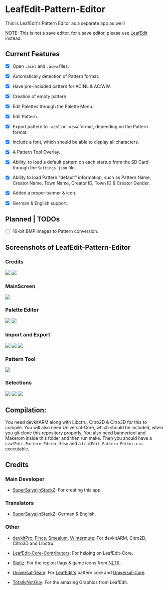 # LeafEdit-Pattern-Editor
This is LeafEdit's Pattern Editor as a separate app as well!

NOTE: This is not a save editor, for a save editor, please use [LeafEdit](https://github.com/Universal-Team/LeafEdit) instead.


## Current Features
- [x] Open `.acnl` and `.acww` files.

- [x] Automatically detection of Pattern format.

- [x] Have pre-included pattern for AC:NL & AC:WW.

- [x] Creation of empty pattern.

- [x] Edit Palettes through the Palette Menu.

- [x] Edit Pattern.

- [x] Export pattern to `.acnl` or `.acww` format, depending on the Pattern format.

- [x] Include a font, which should be able to display all characters.

- [x] A Pattern Tool Overlay.

- [x] Ability, to load a default pattern on each startup from the SD Card through the `Settings.json` file.

- [x] Ability to load Pattern "default" information, such as Pattern Name, Creator Name, Town Name, Creator ID, Town ID & Creator Gender.

- [x] Added a proper banner & icon.

- [x] German & English support.

## Planned | TODOs
- [ ] 16-bit BMP images to Pattern conversion.

## Screenshots of LeafEdit-Pattern-Editor
### Credits
![](https://github.com/SuperSaiyajinStackZ/LeafEdit-Pattern-Editor/blob/master/screenshots/splash.png) ![](https://github.com/SuperSaiyajinStackZ/LeafEdit-Pattern-Editor/blob/master/screenshots/credits.png)

### MainScreen
![](https://github.com/SuperSaiyajinStackZ/LeafEdit-Pattern-Editor/blob/master/screenshots/main.png)

### Palette Editor
![](https://github.com/SuperSaiyajinStackZ/LeafEdit-Pattern-Editor/blob/master/screenshots/paletteEditor.png) ![](https://github.com/SuperSaiyajinStackZ/LeafEdit-Pattern-Editor/blob/master/screenshots/colorGroup.png)

### Import and Export
![](https://github.com/SuperSaiyajinStackZ/LeafEdit-Pattern-Editor/blob/master/screenshots/export.png) ![](https://github.com/SuperSaiyajinStackZ/LeafEdit-Pattern-Editor/blob/master/screenshots/import.png) ![](https://github.com/SuperSaiyajinStackZ/LeafEdit-Pattern-Editor/blob/master/screenshots/prompt.png)

### Pattern Tool
![](https://github.com/SuperSaiyajinStackZ/LeafEdit-Pattern-Editor/blob/master/screenshots/toolMenu.png)

### Selections
![](https://github.com/SuperSaiyajinStackZ/LeafEdit-Pattern-Editor/blob/master/screenshots/saveSelect.png) ![](https://github.com/SuperSaiyajinStackZ/LeafEdit-Pattern-Editor/blob/master/screenshots/regionSelect.png) ![](https://github.com/SuperSaiyajinStackZ/LeafEdit-Pattern-Editor/blob/master/screenshots/langSelect.png)


## Compilation:
You need devkitARM along with Libctru, Citro2D & Citro3D for this to compile. You will also need Universal-Core, which should be included, when you git clone this repository properly. You also need bannertool and Makerom inside this folder and then run make. Then you should have a `LeafEdit-Pattern-Editor.3dsx` and a `LeafEdit-Pattern-Editor.cia` executable.

## Credits
### Main Developer
- [SuperSaiyajinStackZ](https://github.com/SuperSaiyajinStackZ): For creating this app.

### Translators
- [SuperSaiyajinStackZ](https://github.com/SuperSaiyajinStackZ): German & English.

### Other
- [devkitPro](https://github.com/devkitPro), [Fincs](https://github.com/fincs), [Smealum](https://github.com/smealum), [Wintermute](https://github.com/WinterMute): For devkitARM, Citro2D, Citro3D and Libctru.

- [LeafEdit-Core-Contributors](https://github.com/Universal-Team/LeafEdit): For helping on LeafEdit-Core.

- [Slattz](https://github.com/Slattz): For the region flags & game icons from [NLTK](https://github.com/Slattz/NLTK).

- [Universal-Team](https://github.com/Universal-Team): For [LeafEdit's](https://github.com/Universal-Team/LeafEdit) pattern core and [Universal-Core](https://github.com/Universal-Team/Universal-Core).

- [TotallyNotGuy](https://github.com/TotallyNotGuy): For the amazing Graphics from LeafEdit.
